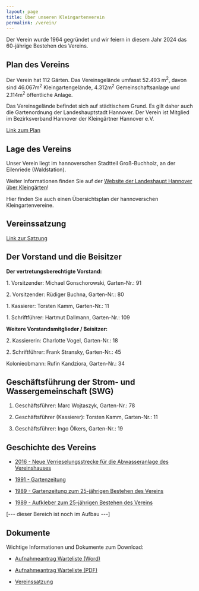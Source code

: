```yaml
---
layout: page
title: Über unseren Kleingartenverein
permalink: /verein/
---
```


Der Verein wurde 1964 gegründet und wir feiern in diesem Jahr 2024 das 60-jährige Bestehen des Vereins.

## Plan des Vereins

Der Verein hat 112 Gärten. Das Vereinsgelände umfasst 52.493 m<sup>2</sup>, davon sind 46.067m<sup>2</sup> Kleingartengelände, 4.312m<sup>2</sup> Gemeinschaftsanlage und 2.114m<sup>2</sup> öffentliche Anlage.

Das Vereinsgelände befindet sich auf städtischem Grund. Es gilt daher auch die Gartenordnung der Landeshauptstadt Hannover. Der Verein ist Mitglied im Bezirksverband Hannover der Kleingärtner Hannover e.V.

[Link zum Plan]({{site.baseurl}}/dokumente/Plan_2002__Konvertiert_.pdf)

## Lage des Vereins

Unser Verein liegt im hannoverschen Stadtteil Groß-Buchholz, an der Eilenriede (Waldstation).

Weiter Informationen finden Sie auf der [Website der Landeshaupt Hannover über Kleingärten](https://www.hannover.de/Kultur-Freizeit/Naherholung/G%C3%A4rten-genie%C3%9Fen/Kleing%C3%A4rten)!

Hier finden Sie auch einen Übersichtsplan der hannoverschen Kleingartenvereine.

## Vereinssatzung

[Link zur Satzung]({{site.baseurl}}/dokumente/Satzung001.pdf)

## Der Vorstand und die Beisitzer

**Der vertretungsberechtigte Vorstand:**

1\. Vorsitzender: Michael Gonschorowski, Garten-Nr.: 91

2\. Vorsitzender: Rüdiger Buchna, Garten-Nr.: 80

1\. Kassierer: Torsten Kamm, Garten-Nr.: 11

1\. Schriftführer: Hartmut Dallmann, Garten-Nr.: 109

**Weitere Vorstandsmitglieder / Beisitzer:**

2\. Kassiererin: Charlotte Vogel, Garten-Nr.: 18

2\. Schriftführer: Frank Stransky, Garten-Nr.: 45

Kolonieobmann: Rufin Kandziora, Garten-Nr.: 34

## Geschäftsführung der Strom- und Wassergemeinschaft (SWG)

1. Geschäftsführer: Marc Wojtaszyk, Garten-Nr.: 78

2. Geschäftsführer (Kassierer): Torsten Kamm, Garten-Nr.: 11

3. Geschäftsführer: Ingo Ölkers, Garten-Nr.: 19

## Geschichte des Vereins

* [2016 - Neue Verrieselungsstrecke für die Abwasseranlage des Vereinshauses](https://www.kgv-waldfrieden-hannover.de/verein/abwasseranlage-2016/)

* [1991 - Gartenzeitung]({{site.baseurl}}/dokumente/Gartenzeitung_1991.pdf)

* [1989 - Gartenzeitung zum 25-jährigen Bestehen des Vereins]({{site.baseurl}}/dokumente/Gartenzeitung_zum_25_jaehrigen_Bestehen.pdf)

* [1989 - Aufkleber zum 25-jährigen Bestehen des Vereins]({{site.baseurl}}/dokumente/Aufkleber_zu_25_jaehrigen_Bestehen.pdf)

[--- dieser Bereich ist noch im Aufbau ---]

## Dokumente

Wichtige Informationen und Dokumente zum Download: 

* [Aufnahmeantrag Warteliste (Word)]({{site.baseurl}}/dokumente/Aufnahmeantrag_Warteliste.docx)

* [Aufnahmeantrag Warteliste (PDF)]({{site.baseurl}}/dokumente/Aufnahmeantrag_Warteliste.pdf)

* [Vereinssatzung]({{site.baseurl}}/dokumente/Satzung001.pdf)
